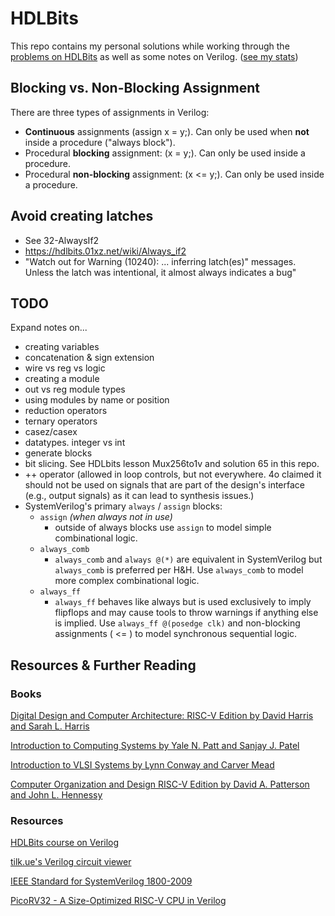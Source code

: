 # HDLBits
This repo contains my personal
solutions
while working through the [problems on
HDLBits](https://hdlbits.01xz.net/wiki/Problem_sets) as well as some notes on
Verilog. ([see my stats](https://hdlbits.01xz.net/wiki/Special:VlgStats/5CBCEE65CFD17EBB))

## Blocking vs. Non-Blocking Assignment

There are three types of assignments in Verilog:

* **Continuous** assignments (assign x = y;). Can only be used when **not**
  inside a procedure ("always block").
* Procedural **blocking** assignment: (x = y;). Can only be used inside a
  procedure.
* Procedural **non-blocking** assignment: (x <= y;). Can only be used inside a
  procedure.

## Avoid creating latches
* See 32-AlwaysIf2
* https://hdlbits.01xz.net/wiki/Always_if2
* "Watch out for Warning (10240): ... inferring latch(es)" messages. Unless the
  latch was intentional, it almost always indicates a bug"



## TODO
Expand notes on...
* creating variables
* concatenation & sign extension
* wire vs reg vs logic
* creating a module
* out vs reg module types
* using modules by name or position
* reduction operators
* ternary operators
* casez/casex
* datatypes. integer vs int
* generate blocks
* bit slicing. See HDLbits lesson Mux256to1v and solution 65 in this repo.
* ++ operator (allowed in loop controls, but not everywhere. 4o claimed it
  should not be used on signals that are part of the design's interface (e.g.,
  output signals) as it can lead to synthesis issues.)
* SystemVerilog's primary `always` / `assign` blocks:
    * `assign` *(when always not in use)*
      * outside of always blocks use `assign` to model simple combinational
        logic.
    * `always_comb`
      * `always_comb` and `always @(*)` are equivalent in SystemVerilog but
        `always_comb` is preferred per H&H. Use `always_comb` to model more
        complex combinational logic.
    * `always_ff`
      * `always_ff` behaves like always but is used exclusively to imply
        flipflops and may cause tools to throw warnings if anything else is
        implied. Use `always_ff @(posedge clk)` and non-blocking assignments (
        <= ) to model synchronous sequential logic.


## Resources & Further Reading

### Books
[Digital Design and Computer Architecture: RISC-V Edition by David Harris and Sarah L. Harris](https://pages.hmc.edu/harris/ddca/ddcarv.html)

[Introduction to Computing Systems by Yale N. Patt and Sanjay J. Patel](https://www.amazon.com/Introduction-Computing-Systems-Gates-Beyond/dp/0072467509)

[Introduction to VLSI Systems by Lynn Conway and Carver Mead](https://www.amazon.com/Introduction-VLSI-Systems-Carver-Mead/dp/0201043580)

[Computer Organization and Design RISC-V Edition by David A. Patterson and John L. Hennessy](https://www.amazon.com/Computer-Organization-Design-RISC-V-Architecture/dp/0128203315)

### Resources

[HDLBits course on Verilog](https://hdlbits.01xz.net/wiki/)


[tilk.ue's Verilog circuit viewer](https://digitaljs.tilk.eu/)

[IEEE Standard for SystemVerilog 1800-2009](https://www.google.com/search?q=1800-2009+pdf+-site%3Aieee.org)

[PicoRV32 - A Size-Optimized RISC-V CPU in Verilog](https://github.com/YosysHQ/picorv32)
